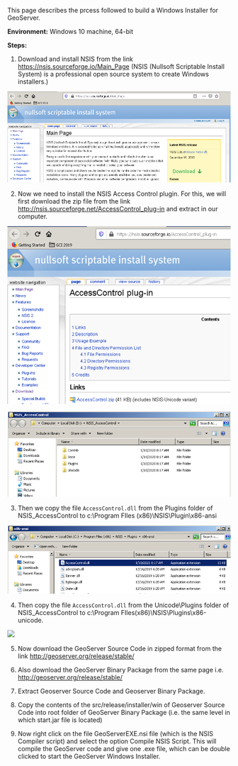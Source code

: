 This page describes the prcess followed to build a Windows Installer for GeoServer.

**Environment:** Windows 10 machine, 64-bit

**Steps:**

1. Download and install NSIS from the link https://nsis.sourceforge.io/Main_Page
(NSIS (Nullsoft Scriptable Install System) is a professional open source system to create Windows installers.)

![](https://github.com/navgarg/gci-2019/blob/master/GeoServer%20Windows%20Installer/Images/1.PNG)

2. Now we need to install the NSIS Access Control plugin. For this, we will first download the zip file from the link http://nsis.sourceforge.net/AccessControl_plug-in and extract in our computer. 

![](https://github.com/navgarg/gci-2019/blob/master/GeoServer%20Windows%20Installer/Images/2.PNG)

![](https://github.com/navgarg/gci-2019/blob/master/GeoServer%20Windows%20Installer/Images/3.PNG)

3. Then we copy the file `AccessControl.dll` from the Plugins folder of NSIS_AccessControl to c:\Program FIles (x86)\NSIS\Plugin\x86-ansi

![](https://github.com/navgarg/gci-2019/blob/master/GeoServer%20Windows%20Installer/Images/paste%20ansi%20file.PNG)

4. Then copy the file `AccessControl.dll` from the Unicode\Plugins folder of NSIS_AccessControl to c:\Program FIles(x86)\NSIS\Plugins\x86-unicode.

![](https://github.com/navgarg/gci-2019/blob/master/GeoServer%20Windows%20Installer/Images/paste%20unicode&20file.PNG)

5. Now download the GeoServer Source Code in zipped format from the link http://geoserver.org/release/stable/

6. Also download the GeoServer Binary Package from the same page i.e. http://geoserver.org/release/stable/

7. Extract Geoserver Source Code and Geoserver Binary Package.

8. Copy the contents of the src/release/installer/win of Geoserver Source Code into root folder of GeoServer Binary Package (i.e. the same level in which start.jar file is located)

9. Now right click on the file GeoServerEXE.nsi file (which is the NSIS Compiler script) and select the option Compile NSIS Script. This will compile the GeoServer code and give one .exe file, which can be double clicked to start the GeoServer Windows Installer.
